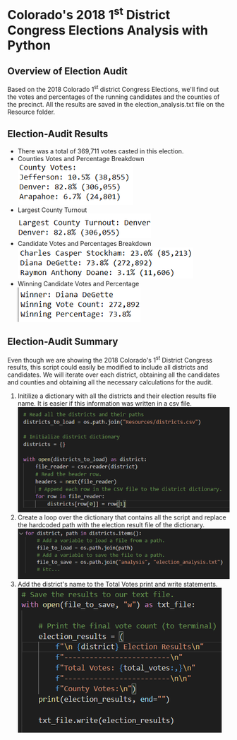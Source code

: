 # Colorado's 2018 1<sup>st</sup> District Congress Elections Analysis with Python

## Overview of Election Audit
Based on the 2018 Colorado 1<sup>st</sup> district Congress Elections, we'll find out the votes and percentages of the running candidates and the counties of the precinct. All the results are saved in the election_analysis.txt file on the Resource folder.

## Election-Audit Results
* There was a total of 369,711 votes casted in this election.
* Counties Votes and Percentage Breakdown\
![](Resources/Counties_Votes.png)
* Largest County Turnout\
![](Resources/Largest_Turnout2.png)
* Candidate Votes and Percentages Breakdown\
![](Resources/Candidates_Votes.png)
* Winning Candidate Votes and Percentage\
![](Resources/Winner_Candidate.png)

## Election-Audit Summary
Even though we are showing the 2018 Colorado's 1<sup>st</sup> District Congress results, this script could easily be modified to include all districts and candidates. We will iterate over each district, obtaining all the candidates and counties and obtaining all the necessary calculations for the audit.
1. Initilize a dictionary with all the districts and their election results file name. It is easier if this information was written in a csv file.
![](Resources/Read_Districts.png)
2. Create a loop over the dictionary that contains all the script and replace the hardcoded path with the election result file of the dictionary.
![](Resources/For_Districts.png)
3. Add the district's name to the Total Votes print and write statements.
![](Resources/Print_1.png)



